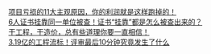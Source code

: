   
[项目亏损的11大主观原因，你的利润就是这样跑掉的！](http://www.dianyue.me/archives/156/9yz49m2pouzdhqfz/)  
[6人证书挂靠同一单位被查！证书“挂靠”都是怎么被查出来的？](http://www.dianyue.me/archives/146/er71njjyke8rcvbm/)  
[干工程，干造价，总有些道理你要一直相信！](http://www.dianyue.me/archives/149/26te1yzmet22shy5/)  
[3.19亿的工程流标！评审最后10分钟究竟发生了什么](http://www.dianyue.me/archives/153/efver1chg1uwjcoz/)